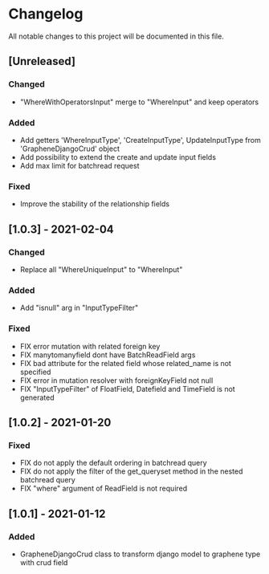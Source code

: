 # Changelog

All notable changes to this project will be documented in this file.
## [Unreleased]

### Changed

- "WhereWithOperatorsInput" merge to "WhereInput" and keep operators

### Added

- Add getters 'WhereInputType', 'CreateInputType', UpdateInputType from 'GrapheneDjangoCrud' object
- Add possibility to extend the create and update input fields
- Add max limit for batchread request

### Fixed

- Improve the stability of the relationship fields

## [1.0.3] - 2021-02-04

### Changed

- Replace all "WhereUniqueInput" to "WhereInput"

### Added

- Add "isnull" arg in "InputTypeFilter"

### Fixed

- FIX error mutation with related foreign key
- FIX manytomanyfield dont have BatchReadField args
- FIX bad attribute for the related field whose related_name is not specified
- FIX error in mutation resolver with foreignKeyField not null
- FIX "InputTypeFilter" of FloatField, Datefield and TimeField is not generated

## [1.0.2] - 2021-01-20

### Fixed

- FIX do not apply the default ordering in batchread query
- FIX do not apply the filter of the get_queryset method in the nested batchread query
- FIX "where" argument of ReadField is not required

## [1.0.1] - 2021-01-12

### Added
- GrapheneDjangoCrud class to transform django model to graphene type with crud field
